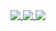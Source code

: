<a href="https://github.com/Submarinonline">
  <img align="top" src="https://user-images.githubusercontent.com/62732828/102708353-d72e1e80-42e5-11eb-834b-c0a029b8f120.png" />
</a>
<a href="https://github.com/hakunagi">
  <img align="top" src="https://github-readme-stats.vercel.app/api?username=hakunagi&show_icons=true" />
</a>
<a href="https://github.com/hakunagi?tab=repositories">
  <img align="top" src="https://github-readme-stats.vercel.app/api/top-langs/?username=hakunagi" />
</a>
